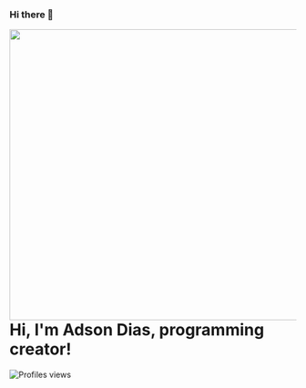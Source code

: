 ### Hi there 👋
<img align="right" height="511em" src="https://raw.githubusercontent.com/gist/J3ipy/15e97e32c09716bc32c405505bf5ad55/raw/262e8061ed9cfd6de11cddcc2256d588b02e2f73/githubcard.svg"/>
<h1 align="left">Hi, I'm Adson Dias, programming creator!</h1>
<p align="left"> <img src="https://komarev.com/ghpvc/?username=J3ipy&color=blue" alt="Profiles views" /> </p>

<!--
**meninofeiu/meninofeiu** is a ✨ _special_ ✨ repository because its `README.md` (this file) appears on your GitHub profile.

Here are some ideas to get you started:

- 🔭 I’m currently working on ...
- 🌱 I’m currently learning ...
- 👯 I’m looking to collaborate on ...
- 🤔 I’m looking for help with ...
- 💬 Ask me about ...
- 📫 How to reach me: ...
- 😄 Pronouns: ...
- ⚡ Fun fact: ...
-->
